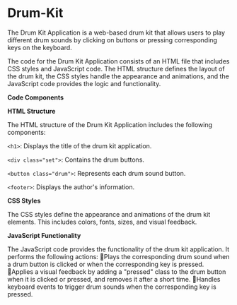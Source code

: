 # Drum-Kit
The Drum Kit Application is a web-based drum kit that allows users to play different drum sounds by clicking on buttons or pressing corresponding keys on the keyboard.

The code for the Drum Kit Application consists of an HTML file that includes CSS styles and JavaScript code. The HTML structure defines the layout of the drum kit, the CSS styles handle the appearance and animations, and the JavaScript code provides the logic and functionality.

**Code Components**

**HTML Structure**

The HTML structure of the Drum Kit Application includes the following components:

`<h1>`: Displays the title of the drum kit application.

`<div class="set">`: Contains the drum buttons.

`<button class="drum">`: Represents each drum sound button.

`<footer>`: Displays the author's information.

**CSS Styles**

The CSS styles define the appearance and animations of the drum kit elements. This includes colors, fonts, sizes, and visual feedback.

**JavaScript Functionality**

The JavaScript code provides the functionality of the drum kit application. It performs the following actions:
Plays the corresponding drum sound when a drum button is clicked or when the corresponding key is pressed.
Applies a visual feedback by adding a "pressed" class to the drum button when it is clicked or pressed, and removes it after a short time.
Handles keyboard events to trigger drum sounds when the corresponding key is pressed.
